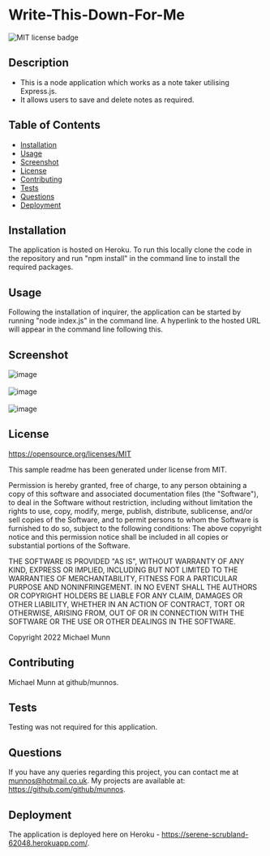 # Write-This-Down-For-Me

![MIT license badge](https://img.shields.io/badge/license-MIT-blue.svg)

## Description

- This is a node application which works as a note taker utilising Express.js.
- It allows users to save and delete notes as required.

## Table of Contents
* [Installation](#installation)
* [Usage](#usage)
* [Screenshot](#screenshot)
* [License](#license)
* [Contributing](#contributing)
* [Tests](#tests)
* [Questions](#questions)
* [Deployment](#deployment)


## Installation

The application is hosted on Heroku. To run this locally clone the code in the repository and run "npm install" in the command line to install the required packages. 

## Usage

Following the installation of inquirer, the application can be started by running "node index.js" in the command line. A hyperlink to the hosted URL will appear in the command line following this.

## Screenshot

![image](https://user-images.githubusercontent.com/88617634/198519434-a45cabf3-09cc-42b8-bbec-9f533bcd9cc1.png)
<br></br>
![image](https://user-images.githubusercontent.com/88617634/198519658-975c8ac8-0b6f-4ca5-9b4a-0d3722cb2310.png)
<br></br>
![image](https://user-images.githubusercontent.com/88617634/198519747-ac84b544-21aa-4913-b4a1-d2d21460b724.png)


## License 

 https://opensource.org/licenses/MIT
 
 This sample readme has been generated under license from MIT.

 Permission is hereby granted, free of charge, to any person obtaining a copy of this software and associated documentation files 
(the "Software"), to deal in the Software without restriction, including without limitation the rights to use, copy, modify, 
merge, publish, distribute, sublicense, and/or sell copies of the Software, and to permit persons to whom the Software is furnished to do so, subject to the following conditions:
The above copyright notice and this permission notice shall be included in all copies or substantial portions of 
the Software.

THE SOFTWARE IS PROVIDED "AS IS", WITHOUT WARRANTY OF ANY KIND, EXPRESS OR IMPLIED, INCLUDING BUT NOT LIMITED TO THE WARRANTIES
 OF MERCHANTABILITY, FITNESS FOR A PARTICULAR PURPOSE AND NONINFRINGEMENT. IN NO EVENT SHALL THE AUTHORS OR COPYRIGHT HOLDERS BE LIABLE FOR ANY CLAIM, 
 DAMAGES OR OTHER LIABILITY, WHETHER IN AN ACTION OF CONTRACT, TORT OR OTHERWISE, ARISING FROM, OUT OF OR IN CONNECTION WITH THE SOFTWARE OR THE USE OR OTHER DEALINGS IN THE SOFTWARE.
 
 Copyright 2022 Michael Munn

## Contributing

Michael Munn at github/munnos.

## Tests

Testing was not required for this application.

## Questions

If you have any queries regarding this project, you can contact me at munnos@hotmail.co.uk. My projects are available at: https://github.com/github/munnos.

## Deployment

The application is deployed here on Heroku - https://serene-scrubland-62048.herokuapp.com/.
